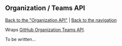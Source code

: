 ## Organization / Teams API

[Back to the "Organization API"](../organization.md) | [Back to the navigation](../README.md)

Wraps [GitHub Organization Teams API](http://developer.github.com/v3/organization/teams/).

To be written...